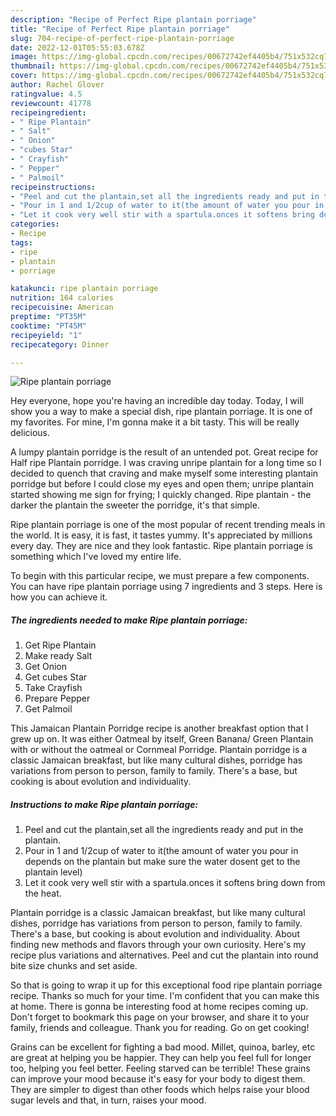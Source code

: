 ```yaml
---
description: "Recipe of Perfect Ripe plantain porriage"
title: "Recipe of Perfect Ripe plantain porriage"
slug: 704-recipe-of-perfect-ripe-plantain-porriage
date: 2022-12-01T05:55:03.678Z
image: https://img-global.cpcdn.com/recipes/00672742ef4405b4/751x532cq70/ripe-plantain-porriage-recipe-main-photo.jpg
thumbnail: https://img-global.cpcdn.com/recipes/00672742ef4405b4/751x532cq70/ripe-plantain-porriage-recipe-main-photo.jpg
cover: https://img-global.cpcdn.com/recipes/00672742ef4405b4/751x532cq70/ripe-plantain-porriage-recipe-main-photo.jpg
author: Rachel Glover
ratingvalue: 4.5
reviewcount: 41778
recipeingredient:
- " Ripe Plantain"
- " Salt"
- " Onion"
- "cubes Star"
- " Crayfish"
- " Pepper"
- " Palmoil"
recipeinstructions:
- "Peel and cut the plantain,set all the ingredients ready and put in the plantain."
- "Pour in 1 and 1/2cup of water to it(the amount of water you pour in depends on the plantain but make sure the water dosent get to the plantain level)"
- "Let it cook very well stir with a spartula.onces it softens bring down from the heat."
categories:
- Recipe
tags:
- ripe
- plantain
- porriage

katakunci: ripe plantain porriage 
nutrition: 164 calories
recipecuisine: American
preptime: "PT35M"
cooktime: "PT45M"
recipeyield: "1"
recipecategory: Dinner

---
```



![Ripe plantain porriage](https://img-global.cpcdn.com/recipes/00672742ef4405b4/751x532cq70/ripe-plantain-porriage-recipe-main-photo.jpg)

Hey everyone, hope you're having an incredible day today. Today, I will show you a way to make a special dish, ripe plantain porriage. It is one of my favorites. For mine, I'm gonna make it a bit tasty. This will be really delicious.

A lumpy plantain porridge is the result of an untended pot. Great recipe for Half ripe Plantain porridge. I was craving unripe plantain for a long time so I decided to quench that craving and make myself some interesting plantain porridge but before I could close my eyes and open them; unripe plantain started showing me sign for frying; I quickly changed. Ripe plantain - the darker the plantain the sweeter the porridge, it&#39;s that simple.

Ripe plantain porriage is one of the most popular of recent trending meals in the world. It is easy, it is fast, it tastes yummy. It's appreciated by millions every day. They are nice and they look fantastic. Ripe plantain porriage is something which I've loved my entire life.


To begin with this particular recipe, we must prepare a few components. You can have ripe plantain porriage using 7 ingredients and 3 steps. Here is how you can achieve it.

<!--inarticleads1-->

##### The ingredients needed to make Ripe plantain porriage:

1. Get  Ripe Plantain
1. Make ready  Salt
1. Get  Onion
1. Get cubes Star
1. Take  Crayfish
1. Prepare  Pepper
1. Get  Palmoil


This Jamaican Plantain Porridge recipe is another breakfast option that I grew up on. It was either Oatmeal by itself, Green Banana/ Green Plantain with or without the oatmeal or Cornmeal Porridge. Plantain porridge is a classic Jamaican breakfast, but like many cultural dishes, porridge has variations from person to person, family to family. There&#39;s a base, but cooking is about evolution and individuality. 

<!--inarticleads2-->

##### Instructions to make Ripe plantain porriage:

1. Peel and cut the plantain,set all the ingredients ready and put in the plantain.
1. Pour in 1 and 1/2cup of water to it(the amount of water you pour in depends on the plantain but make sure the water dosent get to the plantain level)
1. Let it cook very well stir with a spartula.onces it softens bring down from the heat.


Plantain porridge is a classic Jamaican breakfast, but like many cultural dishes, porridge has variations from person to person, family to family. There&#39;s a base, but cooking is about evolution and individuality. About finding new methods and flavors through your own curiosity. Here&#39;s my recipe plus variations and alternatives. Peel and cut the plantain into round bite size chunks and set aside. 

So that is going to wrap it up for this exceptional food ripe plantain porriage recipe. Thanks so much for your time. I'm confident that you can make this at home. There is gonna be interesting food at home recipes coming up. Don't forget to bookmark this page on your browser, and share it to your family, friends and colleague. Thank you for reading. Go on get cooking!

Grains can be excellent for fighting a bad mood. Millet, quinoa, barley, etc are great at helping you be happier. They can help you feel full for longer too, helping you feel better. Feeling starved can be terrible! These grains can improve your mood because it's easy for your body to digest them. They are simpler to digest than other foods which helps raise your blood sugar levels and that, in turn, raises your mood.
